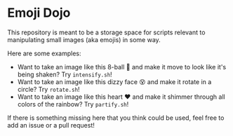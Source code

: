 # Emoji Dojo

This repository is meant to be a storage space for scripts relevant to manipulating small images (aka emojis) in some way.

Here are some examples:

- Want to take an image like this 8-ball 🎱 and make it move to look like it's being shaken?  Try `intensify.sh`!
- Want to take an image like this dizzy face 😵 and make it rotate in a circle?  Try `rotate.sh`!
- Want to take an image like this heart ❤️ and make it shimmer through all colors of the rainbow?  Try `partify.sh`!

If there is something missing here that you think could be used, feel free to add an issue or a pull request!
